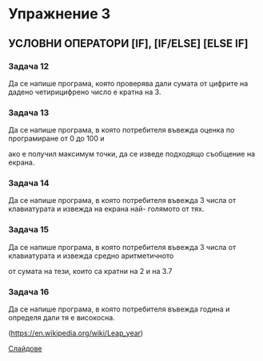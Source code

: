# Упражнение 3
## УСЛОВНИ ОПЕРАТОРИ [IF], [IF/ELSE] [ELSE IF]

### Задача 12
  Да се напише програма, която проверява дали сумата от цифрите на дадено четирицифрено число е кратна на 3.

### Задача 13
  Да се напише програма, в която потребителя въвежда оценка по програмиране от 0 до 100 и 
  
  ако е получил максимум точки, да се изведе подходящо съобщение на екрана.

### Задача 14
  Да се напише програма, в която потребителя въвежда 3 числа от клавиатурата и извежда на екрана най- голямото от тях.

### Задача 15
  Да се напише програма, в която потребителя въвежда 3 числа от клавиатурата и извежда средно аритметичното 
  
  от сумата на тези, които са кратни на 2 и на 3.7

### Задача 16
  Да се напише програма, в която потребителя въвежда година и определя дали тя е високосна.
  
  (https://en.wikipedia.org/wiki/Leap_year)

[Слайдове](FMI_UP_3.pdf)
